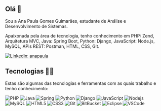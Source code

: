 ## Olá 👋

Sou a Ana Paula Gomes Guimarães, estudante de Análise e Desenvolvimento de Sistemas.

Apaixonada pela área de tecnologia, tenho conhecimento em PHP: Zend, Arquitetura MVC, Java: Spring Boot, Python: Django, JavaScript: Node.js, MySQL, APIs REST: Postman, HTML, CSS, Git.

[![Linkedin: anapaula](https://img.shields.io/badge/-Linkedin-blue?style=flat-square&logo=Linkedin&logoColor=white&link=https://www.linkedin.com/in/ana-paula-gomes-guimaraes)](https://www.linkedin.com/in/ana-paula-gomes-guimaraes)

## Tecnologias 👩‍💻

Estas são algumas das tecnologias e ferramentas com as quais trabalho e tenho conhecimento:

![PHP](https://img.shields.io/badge/PHP-777BB4?style=flat-square&logo=spring&logoColor=white)
![Java](https://img.shields.io/badge/-Java-007396?style=flat-square&logo=java)
![Spring](https://img.shields.io/badge/-Spring-6DB33F?style=flat-square&logo=spring&logoColor=white)
![Python](https://img.shields.io/badge/Python-14354C?style=flat-square&logo=spring&logoColor=white)
![Django](https://img.shields.io/badge/Django-092E20?style=flat-square&logo=spring&logoColor=white)
![JavaScript](https://img.shields.io/badge/-JavaScript-black?style=flat-square&logo=javascript)
![Nodejs](https://img.shields.io/badge/-Nodejs-339933?style=flat-square&logo=Node.js&logoColor=white)
![MySQL](https://img.shields.io/badge/MySQL-00000F?style=flat-square&logo=spring&logoColor=white)
![HTML5](https://img.shields.io/badge/-HTML5-E34F26?style=flat-square&logo=html5&logoColor=white)
![CSS3](https://img.shields.io/badge/-CSS3-1572B6?style=flat-square&logo=css3)
![Git](https://img.shields.io/badge/-Git-black?style=flat-square&logo=git)
![BitBucket](https://img.shields.io/badge/-BitBucket-darkblue?style=flat-square&logo=bitbucket)
![Eclipse](https://img.shields.io/badge/-Eclipse-2C2255?style=flat-square&logo=eclipse&logoColor=white)
![VSCode](https://img.shields.io/badge/-VSCode-007ACC?style=flat-square&logo=visual-studio-code&logoColor=white)
